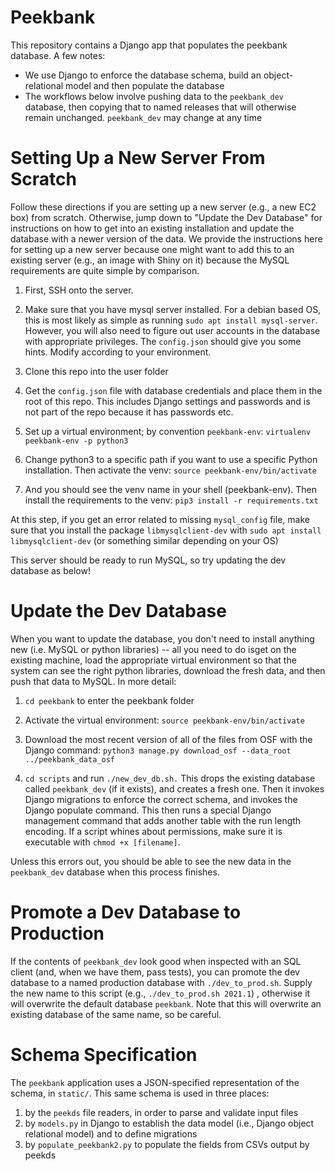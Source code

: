 # Peekbank

This repository contains a Django app that populates the peekbank database. A few notes:
- We use Django to enforce the database schema, build an object-relational model and then populate the database
- The workflows below involve pushing data to the `peekbank_dev` database, then copying that to named releases that will otherwise remain unchanged. `peekbank_dev` may change at any time

# Setting Up a New Server From Scratch

Follow these directions if you are setting up a new server (e.g., a new EC2 box) from scratch. Otherwise, jump down to "Update the Dev Database" for instructions on how to get into an existing installation and update the database with a newer version of the data. We provide the instructions here for setting up a new server because one might want to add this to an existing server (e.g., an image with Shiny on it) because the MySQL requirements are quite simple by comparison.

1. First, SSH onto the server. 
1. Make sure that you have mysql server installed. For a debian based OS, this is most likely as simple as running `sudo apt install mysql-server`. 
However, you will also need to figure out user accounts in the database with appropriate privileges. The `config.json` should give you 
some hints. Modify according to your environment.

1. Clone this repo into the user folder

1. Get the `config.json` file with database credentials and place them in the root of this repo. This includes Django settings and passwords and is not part of the repo because it has passwords etc.

1. Set up a virtual environment; by convention `peekbank-env`: `virtualenv peekbank-env -p python3`

1. Change python3 to a specific path if you want to use a specific Python installation. Then activate the venv: `source peekbank-env/bin/activate`

1. And you should see the venv name in your shell (peekbank-env). Then install the requirements to the venv: `pip3 install -r requirements.txt`

At this step, if you get an error related to missing `mysql_config` file, make sure that you install the package `libmysqlclient-dev` with `sudo apt install libmysqlclient-dev` (or something similar depending on your OS)

This server should be ready to run MySQL, so try updating the dev database as below!

# Update the Dev Database

When you want to update the database, you don't need to install anything new (i.e. MySQL or python libraries) -- all you need to do isget on the existing machine, load the appropriate virtual environment so that the system can see the right python libraries, download the fresh data, and then push that data to MySQL. In more detail:

1. `cd peekbank` to enter the peekbank folder

1. Activate the virtual environment: `source peekbank-env/bin/activate`

1. Download the most recent version of all of the files from OSF with the Django command: `python3 manage.py download_osf --data_root ../peekbank_data_osf`

1. `cd scripts` and run `./new_dev_db.sh.` This drops the existing database called `peekbank_dev` (if it exists), and creates a fresh one. Then it invokes Django migrations to enforce the correct schema, and invokes the Django populate command. This then runs a special Django management command that adds another table with the run length encoding. If a script whines about permissions, make sure it is executable with `chmod +x [filename]`.

Unless this errors out, you should be able to see the new data in the `peekbank_dev` database when this process finishes.

# Promote a Dev Database to Production

If the contents of `peekbank_dev` look good when inspected with an SQL client (and, when we have them, pass tests), you can promote the dev database to a named production database with `./dev_to_prod.sh`. Supply the new name to this script  (e.g., `./dev_to_prod.sh 2021.1`) , otherwise it will overwrite the default database `peekbank`. Note that this will overwrite an existing database of the same name, so be careful.

# Schema Specification

The `peekbank` application uses a JSON-specified representation of the schema, in `static/`. This same schema is used in three places:

1) by the `peekds` file readers, in order to parse and validate input files
2) by `models.py` in Django to establish the data model (i.e., Django object relational model) and to define migrations
3) by `populate_peekbank2.py` to populate the fields from CSVs output by peekds 
